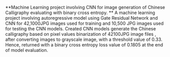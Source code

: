 **Machine Learning project involving CNN for image generation of Chinese Calligraphy evaluating with binary cross entropy.
**
A machine learning project involving autoregressive model using Gate Residual Network  and  CNN for 42,1000JPG images used for training and 10,500 JPG images used for testing the CNN models. 
Created CNN models generate the Chinese calligraphy based on pixel values binarization of 42100JPG image files , after converting images to grayscale image, with a threshold value of 0.33. 
Hence, returned with a binary cross entropy loss value of 0.1805 at the end of model evaluation.
